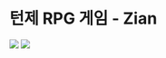 턴제 RPG 게임 - Zian
====================
<img src="https://capsule-render.vercel.app/api?type=waving&color=#ffc1cc&height=500&section=header&text=<Zian Github>&fontSize=90" />
	<img src="https://github-readme-stats.vercel.app/api/top-langs/?username=LuvZian&layout=compact"><br><br>


